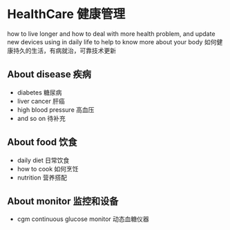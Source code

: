 # HealthCare 健康管理
how to live longer and how to deal with more health problem, and update new devices using in daily life to help to know more about your body
如何健康持久的生活，有病就治，可靠技术更新

## About disease 疾病
- diabetes 糖尿病
- liver cancer 肝癌
- high blood pressure 高血压
- and so on 待补充

## About food 饮食
- daily diet 日常饮食
- how to cook 如何烹饪
- nutrition 营养搭配

## About monitor 监控和设备
- cgm continuous glucose monitor 动态血糖仪器
